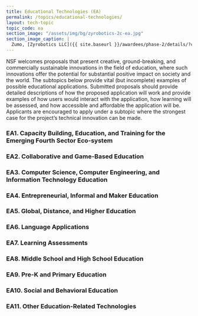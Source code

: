 ```yaml
---
title: Educational Technologies (EA)
permalink: /topics/educational-technologies/
layout: tech-topic
topic_code: ea
section_image: "/assets/img/bg/zyrobotics-2c-ea.jpg"
section_image_caption: |
  Zumo, [Zyrobotics LLC]({{ site.baseurl }}/awardees/phase-2/details/?company=zyrobotics-llc#zyrobotics-llc)'s interactive learning tool for kids, shows sensors underneath its shell.
---
```


NSF welcomes proposals that present creative, ground-breaking, and commercially sustainable innovations in the field of education, where such innovations offer the potential for substantial positive impact on society and the world. The subtopics below provide vital (but incomplete) examples of possible educational applications. Submitted proposals should provide detailed descriptions of how the proposed application will work and provide examples of how users would interact with the application, how learning will be assessed, and how accessible and affordable the application will be. Applicants are encouraged to apply under a subtopic where the strongest case for the project’s technical innovation can be made. 

### EA1. Capacity Building, Education, and Training for the Emerging Fourth Sector Eco-system

### EA2. Collaborative and Game-Based Education

### EA3. Computer Science, Computer Engineering, and Information Technology Education

### EA4. Entrepreneurial, Informal and Maker Education

### EA5. Global, Distance, and Higher Education

### EA6. Language Applications

### EA7. Learning Assessments

### EA8. Middle School and High School Education

### EA9. Pre-K and Primary Education

### EA10. Social and Behavioral Education

### EA11. Other Education-Related Technologies

